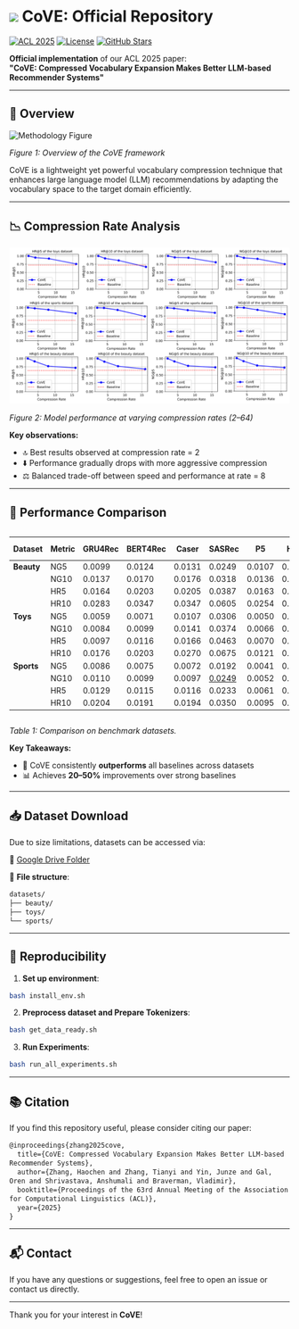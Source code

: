 # <img src="https://img.icons8.com/color/48/000000/artificial-intelligence.png" width="30"/> CoVE: Official Repository

[![ACL 2025](https://img.shields.io/badge/ACL-2025-blue)](https://acl2025.org)
[![License](https://img.shields.io/badge/License-Apache_2.0-blue.svg)](https://opensource.org/licenses/Apache-2.0)
[![GitHub Stars](https://img.shields.io/github/stars/HaochenZhang717/CoVE-official-Repo?style=social)](https://github.com/HaochenZhang717/CoVE-official-Repo)

**Official implementation** of our ACL 2025 paper:  
**"CoVE: Compressed Vocabulary Expansion Makes Better LLM-based Recommender Systems"**

---

## 📄 Overview

![Methodology Figure](https://github.com/HaochenZhang717/CoVE-official-Repo/raw/main/figure-1.png)

*Figure 1: Overview of the CoVE framework*

CoVE is a lightweight yet powerful vocabulary compression technique that enhances large language model (LLM) recommendations by adapting the vocabulary space to the target domain efficiently.

---

## 📉 Compression Rate Analysis

![Compression Rate Performance](https://github.com/HaochenZhang717/CoVE-official-Repo/raw/main/compression_ratios.png)

*Figure 2: Model performance at varying compression rates (2–64)*

**Key observations:**
- 🔝 Best results observed at compression rate = 2
- ⬇️ Performance gradually drops with more aggressive compression
- ⚖️ Balanced trade-off between speed and performance at rate = 8

---

## 🏁 Performance Comparison

<div align="center" style="overflow-x: auto;">

| Dataset  | Metric | GRU4Rec | BERT4Rec | Caser | SASRec | P5 | HGN | S³-Rec | FDSA | TIGER | <span style="color:#2ecc71;font-weight:bold">CoVE-2</span> |
|----------|--------|---------|----------|-------|--------|----|-----|--------|------|-------|-------|
| **Beauty** | NG5 | 0.0099 | 0.0124 | 0.0131 | 0.0249 | 0.0107 | 0.0206 | 0.0244 | 0.0163 | <u>0.0321</u> | <span style="color:#2ecc71">**0.0498**</span> |
|          | NG10 | 0.0137 | 0.0170 | 0.0176 | 0.0318 | 0.0136 | 0.0266 | 0.0327 | 0.0208 | <u>0.0384</u> | <span style="color:#2ecc71">**0.0593**</span> |
|          | HR5 | 0.0164 | 0.0203 | 0.0205 | 0.0387 | 0.0163 | 0.0325 | 0.0387 | 0.0267 | <u>0.0454</u> | <span style="color:#2ecc71">**0.0714**</span> |
|          | HR10 | 0.0283 | 0.0347 | 0.0347 | 0.0605 | 0.0254 | 0.0512 | 0.0647 | 0.0407 | <u>0.0648</u> | <span style="color:#2ecc71">**0.1009**</span> |
| **Toys** | NG5 | 0.0059 | 0.0071 | 0.0107 | 0.0306 | 0.0050 | 0.0221 | 0.0294 | 0.0140 | <u>0.0371</u> | <span style="color:#2ecc71">**0.0509**</span> |
|          | NG10 | 0.0084 | 0.0099 | 0.0141 | 0.0374 | 0.0066 | 0.0277 | 0.0376 | 0.0189 | <u>0.0432</u> | <span style="color:#2ecc71">**0.0595**</span> |
|          | HR5 | 0.0097 | 0.0116 | 0.0166 | 0.0463 | 0.0070 | 0.0321 | 0.0443 | 0.0228 | <u>0.0521</u> | <span style="color:#2ecc71">**0.0719**</span> |
|          | HR10 | 0.0176 | 0.0203 | 0.0270 | 0.0675 | 0.0121 | 0.0497 | 0.0700 | 0.0381 | <u>0.0712</u> | <span style="color:#2ecc71">**0.0986**</span> |
| **Sports** | NG5 | 0.0086 | 0.0075 | 0.0072 | 0.0192 | 0.0041 | 0.0120 | <u>0.0204</u> | 0.0156 | 0.0181 | <span style="color:#2ecc71">**0.0296**</span> |
|            | NG10 | 0.0110 | 0.0099 | 0.0097 | <u>0.0249</u> | 0.0052 | 0.0159 | 0.0240 | 0.0156 | 0.0225 | <span style="color:#2ecc71">**0.0359**</span> |
|            | HR5 | 0.0129 | 0.0115 | 0.0116 | 0.0233 | 0.0061 | 0.0189 | 0.0251 | 0.0182 | <u>0.0264</u> | <span style="color:#2ecc71">**0.0428**</span> |
|            | HR10 | 0.0204 | 0.0191 | 0.0194 | 0.0350 | 0.0095 | 0.0313 | 0.0385 | 0.0288 | <u>0.0400</u> | <span style="color:#2ecc71">**0.0624**</span> |

</div>

*Table 1: Comparison on benchmark datasets.*

**Key Takeaways:**
- 🚀 CoVE consistently **outperforms** all baselines across datasets
- 📊 Achieves **20–50%** improvements over strong baselines

---

## 📥 Dataset Download

Due to size limitations, datasets can be accessed via:

🔗 [Google Drive Folder](https://drive.google.com/drive/folders/1h_swkdw4Evp7X4iNaOYczlf_vvCd_Px6?usp=share_link)

📁 **File structure**:
```
datasets/
├── beauty/
├── toys/
└── sports/
```

---

## 🧪 Reproducibility

1. **Set up environment**:
```bash
bash install_env.sh
```

2. **Preprocess dataset and Prepare Tokenizers**:
```bash
bash get_data_ready.sh
```

3. **Run Experiments**:
```bash
bash run_all_experiments.sh
```

---

## 📚 Citation

If you find this repository useful, please consider citing our paper:

```
@inproceedings{zhang2025cove,
  title={CoVE: Compressed Vocabulary Expansion Makes Better LLM-based Recommender Systems},
  author={Zhang, Haochen and Zhang, Tianyi and Yin, Junze and Gal, Oren and Shrivastava, Anshumali and Braverman, Vladimir},
  booktitle={Proceedings of the 63rd Annual Meeting of the Association for Computational Linguistics (ACL)},
  year={2025}
}
```

---

## 📬 Contact

If you have any questions or suggestions, feel free to open an issue or contact us directly.

---

Thank you for your interest in **CoVE**!
